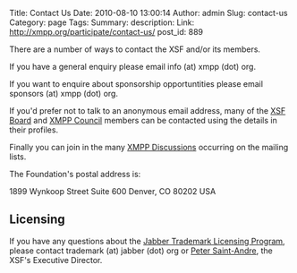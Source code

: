 Title: Contact Us
Date: 2010-08-10 13:00:14
Author: admin
Slug: contact-us
Category: page
Tags: 
Summary: description:
Link: http://xmpp.org/participate/contact-us/
post_id: 889


There are a number of ways to contact the XSF and/or its members.

If you have a general enquiry please email info (at) xmpp (dot) org.

If you want to enquire about sponsorship opportuntities please email sponsors (at) xmpp (dot) org.

If you'd prefer not to talk to an anonymous email address, many of the [XSF Board](/about-xmpp/xsf/the-xsf-board-of-directors/) and [XMPP Council](http://xmpp.org/about-xmpp/xsf/xmpp-council/) members can be contacted using the details in their profiles.

Finally you can join in the many [XMPP Discussions](/participate/discuss-xmpp/) occurring on the mailing lists.

The Foundation's postal address is:

1899 Wynkoop Street
Suite 600
Denver, CO 80202 USA

## Licensing

If you have any questions about the [Jabber Trademark Licensing Program](/about-xmpp/xsf/jabber-trademark/), please contact trademark (at) jabber (dot) org or [Peter Saint-Andre](http://xmpp.org/xsf/people/stpeter.shtml), the XSF's Executive Director.
